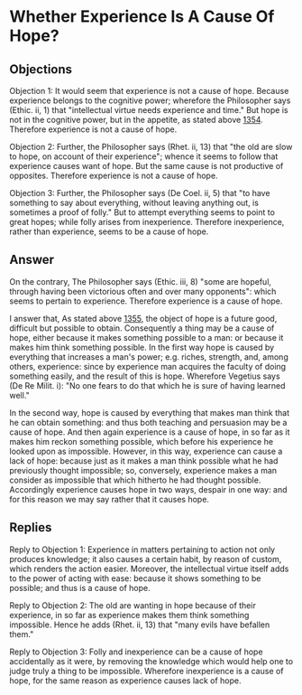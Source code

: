 # Whether Experience Is A Cause Of Hope?

## Objections

Objection 1: It would seem that experience is not a cause of hope. Because experience belongs to the cognitive power; wherefore the Philosopher says (Ethic. ii, 1) that "intellectual virtue needs experience and time." But hope is not in the cognitive power, but in the appetite, as stated above [1354](A[2]). Therefore experience is not a cause of hope.

Objection 2: Further, the Philosopher says (Rhet. ii, 13) that "the old are slow to hope, on account of their experience"; whence it seems to follow that experience causes want of hope. But the same cause is not productive of opposites. Therefore experience is not a cause of hope.

Objection 3: Further, the Philosopher says (De Coel. ii, 5) that "to have something to say about everything, without leaving anything out, is sometimes a proof of folly." But to attempt everything seems to point to great hopes; while folly arises from inexperience. Therefore inexperience, rather than experience, seems to be a cause of hope.

## Answer

On the contrary, The Philosopher says (Ethic. iii, 8) "some are hopeful, through having been victorious often and over many opponents": which seems to pertain to experience. Therefore experience is a cause of hope.

I answer that, As stated above [1355](A[1]), the object of hope is a future good, difficult but possible to obtain. Consequently a thing may be a cause of hope, either because it makes something possible to a man: or because it makes him think something possible. In the first way hope is caused by everything that increases a man's power; e.g. riches, strength, and, among others, experience: since by experience man acquires the faculty of doing something easily, and the result of this is hope. Wherefore Vegetius says (De Re Milit. i): "No one fears to do that which he is sure of having learned well."

In the second way, hope is caused by everything that makes man think that he can obtain something: and thus both teaching and persuasion may be a cause of hope. And then again experience is a cause of hope, in so far as it makes him reckon something possible, which before his experience he looked upon as impossible. However, in this way, experience can cause a lack of hope: because just as it makes a man think possible what he had previously thought impossible; so, conversely, experience makes a man consider as impossible that which hitherto he had thought possible. Accordingly experience causes hope in two ways, despair in one way: and for this reason we may say rather that it causes hope.

## Replies

Reply to Objection 1: Experience in matters pertaining to action not only produces knowledge; it also causes a certain habit, by reason of custom, which renders the action easier. Moreover, the intellectual virtue itself adds to the power of acting with ease: because it shows something to be possible; and thus is a cause of hope.

Reply to Objection 2: The old are wanting in hope because of their experience, in so far as experience makes them think something impossible. Hence he adds (Rhet. ii, 13) that "many evils have befallen them."

Reply to Objection 3: Folly and inexperience can be a cause of hope accidentally as it were, by removing the knowledge which would help one to judge truly a thing to be impossible. Wherefore inexperience is a cause of hope, for the same reason as experience causes lack of hope.